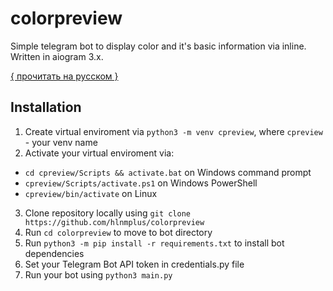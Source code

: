 # colorpreview
Simple telegram bot to display color and it's basic information via inline. Written in aiogram 3.x.

[{ прочитать на русском }](https://github.com/hlnmplus/colorpreview/blob/main/README_RU.md)

## Installation

1. Create virtual enviroment via `python3 -m venv cpreview`, where `cpreview` - your venv name
2. Activate your virtual enviroment via:
- `cd cpreview/Scripts && activate.bat` on Windows command prompt
- `cpreview/Scripts/activate.ps1` on Windows PowerShell
- `cpreview/bin/activate` on Linux
3. Clone repository locally using `git clone https://github.com/hlnmplus/colorpreview`
4. Run `cd colorpreview` to move to bot directory
5. Run `python3 -m pip install -r requirements.txt` to install bot dependencies
6. Set your Telegram Bot API token in credentials.py file
7. Run your bot using `python3 main.py`

